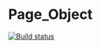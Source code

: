 # Page_Object
[![Build status](https://ci.appveyor.com/api/projects/status/jjnd1ilkb45s5vhr?svg=true)](https://ci.appveyor.com/project/Lyuda-Ostroumova/page-object)
